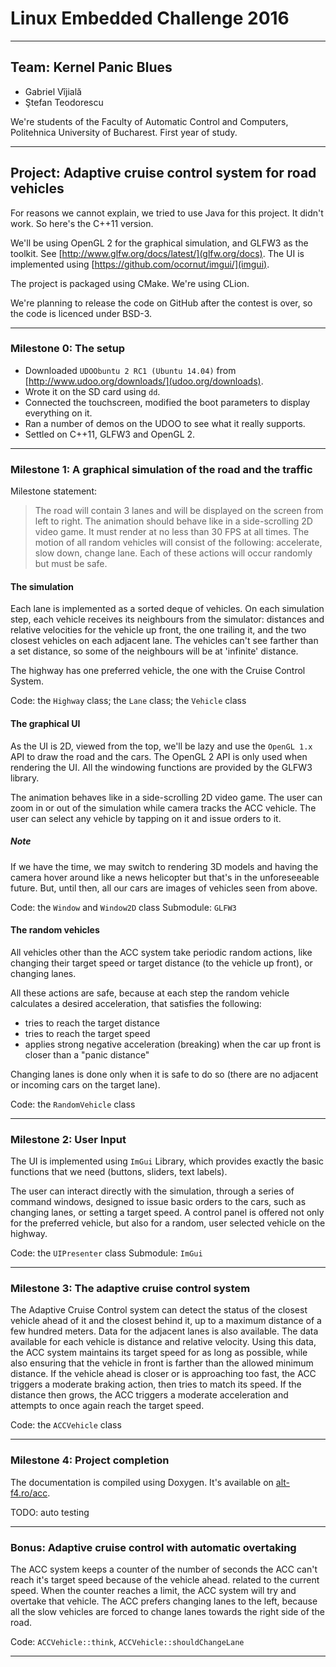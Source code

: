 # Linux Embedded Challenge 2016

-------------------------------------------------------------------------------------------------------

## Team: Kernel Panic Blues

- Gabriel Vîjială
- Ştefan Teodorescu

We're students of the Faculty of Automatic Control and Computers,
Politehnica University of Bucharest.
First year of study.


-------------------------------------------------------------------------------------------------------

## Project: Adaptive cruise control system for road vehicles

For reasons we cannot explain, we tried to use Java for this project.
It didn't work. So here's the C++11 version.

We'll be using OpenGL 2 for the graphical simulation, and GLFW3 as the toolkit.
See [http://www.glfw.org/docs/latest/](glfw.org/docs). 
The UI is implemented using [https://github.com/ocornut/imgui/](imgui).

The project is packaged using CMake. We're using CLion.

We're planning to release the code on GitHub after the contest is over, so the code is
licenced under BSD-3.


-------------------------------------------------------------------------------------------------------
### Milestone 0: The setup

- Downloaded `UDOObuntu 2 RC1 (Ubuntu 14.04)` from [http://www.udoo.org/downloads/](udoo.org/downloads).
- Wrote it on the SD card using `dd`.
- Connected the touchscreen, modified the boot parameters to display everything on it.
- Ran a number of demos on the UDOO to see what it really supports.
- Settled on C++11, GLFW3 and OpenGL 2.

-------------------------------------------------------------------------------------------------------

### Milestone 1: A graphical simulation of the road and the traffic

Milestone statement:

> The road will contain 3 lanes and will be displayed on the screen from left to right.
> The animation should behave like in a side-scrolling 2D video game.
> It must render at no less than 30 FPS at all times.
> The motion of all random vehicles will consist of the following: accelerate, slow down, change lane.
> Each of these actions will occur randomly but must be safe.


#### The simulation

Each lane is implemented as a sorted deque of vehicles.
On each simulation step, each vehicle receives its neighbours from the simulator: distances and relative 
velocities for the vehicle up front, the one trailing it, and the two closest vehicles on each adjacent lane.
The vehicles can't see farther than a set distance, so some of the neighbours will be at 'infinite' distance.

The highway has one preferred vehicle, the one with the Cruise Control System.

Code: the `Highway` class; the `Lane` class; the `Vehicle` class

#### The graphical UI

As the UI is 2D, viewed from the top, we'll be lazy and use the `OpenGL 1.x` API to draw the road and the cars.
The OpenGL 2 API is only used when rendering the UI. All the windowing functions are provided by the GLFW3 library.

The animation behaves like in a side-scrolling 2D video game. The user can zoom in or out of the simulation while camera
tracks the ACC vehicle. The user can select any vehicle by tapping on it and issue orders to it.

##### Note
If we have the time, we may switch to rendering 3D models and having the camera hover around
like a news helicopter but that's in the unforeseeable future.
But, until then, all our cars are images of vehicles seen from above.

Code: the `Window` and `Window2D` class
Submodule: `GLFW3`

#### The random vehicles

All vehicles other than the ACC system take periodic random actions, like changing their target
speed or target distance (to the vehicle up front), or changing lanes.

All these actions are safe, because at each step the random vehicle calculates a desired acceleration,
that satisfies the following: 

- tries to reach the target distance
- tries to reach the target speed
- applies strong negative acceleration (breaking) when the car up front is closer than a "panic distance"

Changing lanes is done only when it is safe to do so (there are no adjacent or incoming cars on the target lane).

Code: the `RandomVehicle` class

-------------------------------------------------------------------------------------------------------

### Milestone 2: User Input

The UI is implemented using `ImGui` Library, which provides exactly the basic functions that we need
(buttons, sliders, text labels).

The user can interact directly with the simulation, through a series of command windows, designed to issue basic orders
to the cars, such as changing lanes, or setting a target speed. A control panel is offered not only for the preferred
vehicle, but also for a random, user selected vehicle on the highway.

Code: the `UIPresenter` class
Submodule: `ImGui`


-------------------------------------------------------------------------------------------------------

### Milestone 3: The adaptive cruise control system

The Adaptive Cruise Control system can detect the status of the closest vehicle ahead of it and the closest behind it,
up to a maximum distance of a few hundred meters. Data for the adjacent lanes is also available.
The data available for each vehicle is distance and relative velocity. Using this data, the ACC system maintains
its target speed for as long as possible, while also ensuring that the vehicle in front is farther than the allowed
minimum distance. If the vehicle ahead is closer or is approaching too fast, the ACC triggers a moderate braking action,
then tries to match its speed. If the distance then grows, the ACC triggers a moderate acceleration and attempts
to once again reach the target speed.

Code: the `ACCVehicle` class

-------------------------------------------------------------------------------------------------------

### Milestone 4: Project completion

The documentation is compiled using Doxygen. It's available on [alt-f4.ro/acc](alt-f4.ro).

TODO: auto testing

-------------------------------------------------------------------------------------------------------

### Bonus: Adaptive cruise control with automatic overtaking

The ACC system keeps a counter of the number of seconds the ACC can't reach it's target speed because of the vehicle
ahead. related to the current speed. When the counter reaches a limit, the ACC system will try and overtake that
vehicle. The ACC prefers changing lanes to the left, because all the slow vehicles are forced to change lanes
towards the right side of the road.

Code: `ACCVehicle::think`, `ACCVehicle::shouldChangeLane`

-------------------------------------------------------------------------------------------------------
